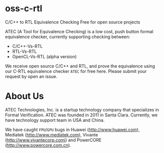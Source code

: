 # oss-c-rtl
C/C++ to RTL Equivalence Checking Free for open source projects

ATEC (A Tool for Equivalence Checking) is a low cost, push button formal equivalence checker, currently supporting checking between:
* C/C++-Vs-RTL
* RTL-Vs-RTL
* OpenCL-Vs-RTL (alpha version)

We receive open source C/C++ and RTL, and prove the equivalence using our C-RTL equivalence checker `ATEC` for free here. Please submit your request by open an issue.

# About Us
ATEC Technologies, Inc. is a startup technology company that specializes in Formal Verification. ATEC was founded in 2011 in Santa Clara. Currently, we have technology support team in USA and China.

We have caught `FPU`/`GPU` bugs in Huawei (http://www.huawei.com), Mediatek (http://www.mediatek.com), Vivante (http://www.vivantecorp.comi) and PowerCORE (http://www.powercore.com.cn).
